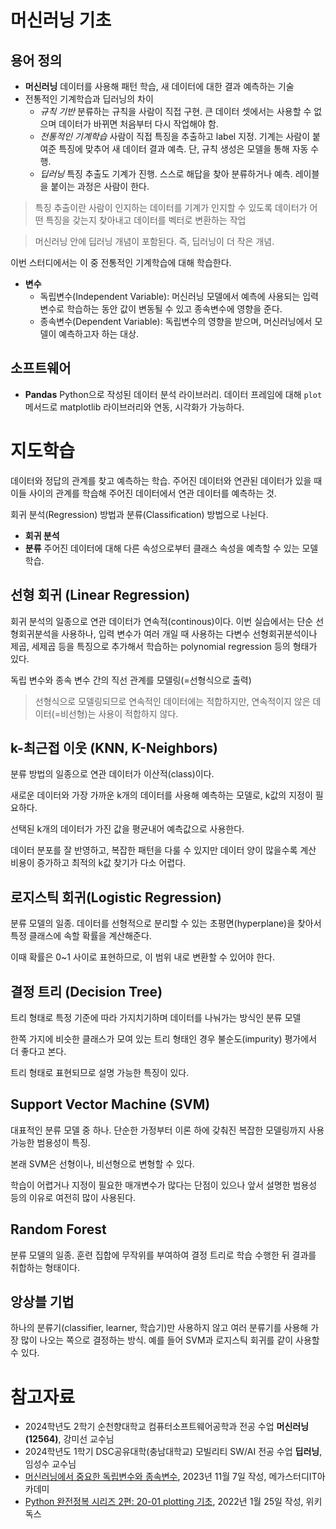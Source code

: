 # 머신러닝 기초

## 용어 정의

- **머신러닝** 데이터를 사용해 패턴 학습, 새 데이터에 대한 결과 예측하는 기술
- 전통적인 기계학습과 딥러닝의 차이
    - *규칙 기반* 분류하는 규칙을 사람이 직접 구현. 큰 데이터 셋에서는 사용할 수 없으며 데이터가 바뀌면 처음부터 다시 작업해야 함.
    - *전통적인 기계학습* 사람이 직접 특징을 추출하고 label 지정. 기계는 사람이 붙여준 특징에 맞추어 새 데이터 결과 예측. 단, 규칙 생성은 모델을 통해 자동 수행.
    - *딥러닝* 특징 추출도 기계가 진행. 스스로 해답을 찾아 분류하거나 예측. 레이블을 붙이는 과정은 사람이 한다.

> 특징 추출이란 사람이 인지하는 데이터를 기계가 인지할 수 있도록 데이터가 어떤 특징을 갖는지 찾아내고 데이터를 벡터로 변환하는 작업

> 머신러닝 안에 딥러닝 개념이 포함된다. 즉, 딥러닝이 더 작은 개념.

이번 스터디에서는 이 중 전통적인 기계학습에 대해 학습한다.

- **변수**
    - 독립변수(Independent Variable): 머신러닝 모델에서 예측에 사용되는 입력 변수로 학습하는 동안 값이 변동될 수 있고 종속변수에 영향을 준다.
    - 종속변수(Dependent Variable): 독립변수의 영향을 받으며, 머신러닝에서 모델이 예측하고자 하는 대상.

## 소프트웨어

- **Pandas** Python으로 작성된 데이터 분석 라이브러리. 데이터 프레임에 대해 `plot` 메서드로 matplotlib 라이브러리와 연동, 시각화가 가능하다.

# 지도학습

데이터와 정답의 관계를 찾고 예측하는 학습. 주어진 데이터와 연관된 데이터가 있을 때 이들 사이의 관계를 학습해 주어진 데이터에서 연관 데이터를 예측하는 것.

회귀 분석(Regression) 방법과 분류(Classification) 방법으로 나뉜다.

- **회귀 분석** 
- **분류** 주어진 데이터에 대해 다른 속성으로부터 클래스 속성을 예측할 수 있는 모델 학습. 

## 선형 회귀 (Linear Regression)

회귀 분석의 일종으로 연관 데이터가 연속적(continous)이다. 이번 실습에서는 단순 선형회귀분석을 사용하나, 입력 변수가 여러 개일 때 사용하는 다변수 선형회귀분석이나 제곱, 세제곱 등을 특징으로 추가해서 학습하는 polynomial regression 등의 형태가 있다.

독립 변수와 종속 변수 간의 직선 관계를 모델링(=선형식으로 출력)

> 선형식으로 모델링되므로 연속적인 데이터에는 적합하지만, 연속적이지 않은 데이터(=비선형)는 사용이 적합하지 않다.

## k-최근접 이웃 (KNN, K-Neighbors)

분류 방법의 일종으로 연관 데이터가 이산적(class)이다.

새로운 데이터와 가장 가까운 k개의 데이터를 사용해 예측하는 모델로, k값의 지정이 필요하다.

선택된 k개의 데이터가 가진 값을 평균내어 예측값으로 사용한다.

데이터 분포를 잘 반영하고, 복잡한 패턴을 다룰 수 있지만 데이터 양이 많을수록 계산 비용이 증가하고 최적의 k값 찾기가 다소 어렵다.

## 로지스틱 회귀(Logistic Regression)

분류 모델의 일종. 데이터를 선형적으로 분리할 수 있는 초평면(hyperplane)을 찾아서 특정 클래스에 속할 확률을 계산해준다.

이때 확률은 0~1 사이로 표현하므로, 이 범위 내로 변환할 수 있어야 한다.

## 결정 트리 (Decision Tree)

트리 형태로 특정 기준에 따라 가지치기하며 데이터를 나눠가는 방식인 분류 모델

한쪽 가지에 비슷한 클래스가 모여 있는 트리 형태인 경우 불순도(impurity) 평가에서 더 좋다고 본다.

트리 형태로 표현되므로 설명 가능한 특징이 있다.

## Support Vector Machine (SVM)

대표적인 분류 모델 중 하나. 단순한 가정부터 이론 하에 갖춰진 복잡한 모델링까지 사용 가능한 범용성이 특징.

본래 SVM은 선형이나, 비선형으로 변형할 수 있다.

학습이 어렵거나 지정이 필요한 매개변수가 많다는 단점이 있으나 앞서 설명한 범용성 등의 이유로 여전히 많이 사용된다.

## Random Forest

분류 모델의 일종. 훈련 집합에 무작위를 부여하여 결정 트리로 학습 수행한 뒤 결과를 취합하는 형태이다.

## 앙상블 기법

하나의 분류기(classifier, learner, 학습기)만 사용하지 않고 여러 분류기를 사용해 가장 많이 나오는 쪽으로 결정하는 방식. 예를 들어 SVM과 로지스틱 회귀를 같이 사용할 수 있다.

# 참고자료

- 2024학년도 2학기 순천향대학교 컴퓨터소프트웨어공학과 전공 수업 **머신러닝(12564)**, 강미선 교수님
- 2024학년도 1학기 DSC공유대학(충남대학교) 모빌리티 SW/AI 전공 수업 **딥러닝**, 임성수 교수님
- [머신러닝에서 중요한 독립변수와 종속변수](https://blog.naver.com/megaitacademy/223257987625), 2023년 11월 7일 작성, 메가스터디IT아카데미
- [Python 완전정복 시리즈 2편: 20-01 plotting 기초](https://wikidocs.net/159927), 2022년 1월 25일 작성, 위키독스